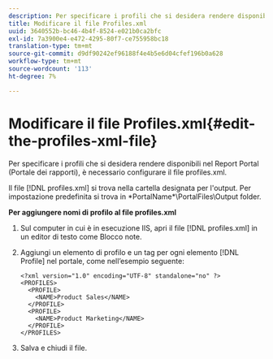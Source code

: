 ```yaml
---
description: Per specificare i profili che si desidera rendere disponibili nel Report Portal (Portale dei rapporti), è necessario configurare il file profiles.xml.
title: Modificare il file Profiles.xml
uuid: 3640552b-bc46-4b4f-8524-e021b0ca2bfc
exl-id: 7a3900e4-e472-4295-80f7-ce755958bc18
translation-type: tm+mt
source-git-commit: d9df90242ef96188f4e4b5e6d04cfef196b0a628
workflow-type: tm+mt
source-wordcount: '113'
ht-degree: 7%

---
```


# Modificare il file Profiles.xml{#edit-the-profiles-xml-file}

Per specificare i profili che si desidera rendere disponibili nel Report Portal (Portale dei rapporti), è necessario configurare il file profiles.xml.

Il file [!DNL profiles.xml] si trova nella cartella designata per l&#39;output. Per impostazione predefinita si trova in \*PortalName*\PortalFiles\Output folder.

**Per aggiungere nomi di profilo al file profiles.xml**

1. Sul computer in cui è in esecuzione IIS, apri il file [!DNL profiles.xml] in un editor di testo come Blocco note.
1. Aggiungi un elemento di profilo e un tag per ogni elemento [!DNL Profile] nel portale, come nell’esempio seguente:

   ```
   <?xml version="1.0" encoding="UTF-8" standalone="no" ?>
   <PROFILES>
     <PROFILE>
       <NAME>Product Sales</NAME>
     </PROFILE>
     <PROFILE>
       <NAME>Product Marketing</NAME>
     </PROFILE>
   </PROFILES>
   ```

1. Salva e chiudi il file.
